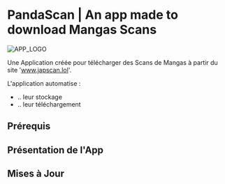 # PandaScan | An app made to download Mangas Scans

![APP_LOGO](https://github.com/CAprogs/PandaScan/assets/104645407/37d0a0e8-0f19-4a9c-b2c3-34126dc71a21)

Une Application créée pour télécharger des Scans de Mangas à partir du site 'www.japscan.lol'.

L'application automatise :
- .. leur stockage 
- .. leur téléchargement

## Prérequis

## Présentation de l'App

## Mises à Jour
